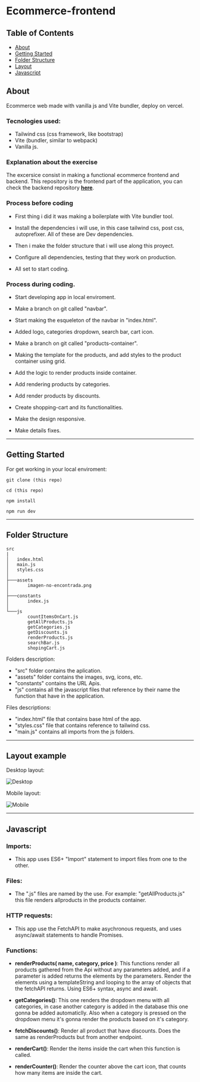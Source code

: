 # Ecommerce-frontend

## Table of Contents

- [About](#about)
- [Getting Started](#getting_started)
- [Folder Structure](#folder_structure)
- [Layout](#layout_examples)
- [Javascript](#javascript)

## About <a name = "about"></a>

Ecommerce web made with vanilla js and Vite bundler, deploy on vercel.

### Tecnologies used:

- Tailwind css (css framework, like bootstrap)
- Vite (bundler, similar to webpack)
- Vanilla js.

### Explanation about the exercise

The excersice consist in making a functional ecommerce frontend and backend.
This repository is the frontend part of the application, you can check the backend repository <a href="https://github.com/LeoCaprile/ecommerce-backend">**here**</a>.

### Process before coding

- First thing i did it was making a boilerplate with Vite bundler tool.
- Install the dependencies i will use, in this case tailwind css, post css, autoprefixer. All of these are Dev dependencies.
- Then i make the folder structure that i will use along this proyect.

- Configure all dependencies, testing that they work on production.
- All set to start coding.

### Process during coding.

- Start developing app in local enviroment.

- Make a branch on git called "navbar".

- Start making the esqueleton of the navbar in "index.html".

- Added logo, categories dropdown, search bar, cart icon.

- Make a branch on git called "products-container".

- Making the template for the products, and add styles to the product container using grid.

- Add the logic to render products inside container.

- Add rendering products by categories.

- Add render products by discounts.

- Create shopping-cart and its functionalities.

- Make the design responsive.

- Make details fixes.
<hr>

## Getting Started <a name = "getting_started"></a>

For get working in your local enviroment:

`git clone (this repo)`

`cd (this repo)`

`npm install`

`npm run dev`

<hr>

## Folder Structure <a name = "folder_structure"></a>

```
src
|
│   index.html
│   main.js
│   styles.css
│
├───assets
│       imagen-no-encontrada.png
│
├───constants
│       index.js
│
└───js
        countItemsOnCart.js
        getAllProducts.js
        getCategories.js
        getDiscounts.js
        renderProducts.js
        searchBar.js
        shopingCart.js

```

Folders description:

- "src" folder contains the aplication.
- "assets" folder contains the images, svg, icons, etc.
- "constants" contains the URL Apis.
- "js" contains all the javascript files that reference by their name the function that have in the application.

Files descriptions:

- "index.html" file that contains base html of the app.
- "styles.css" file that contains reference to tailwind css.
- "main.js" contains all imports from the js folders.

<hr>

## Layout example <a name = "layout_example"></a>

Desktop layout:

![Desktop](https://i.imgur.com/vFmwZlX.png)

Mobile layout:

![Mobile](https://i.imgur.com/67wd8nI.png)

<hr>

## Javascript <a name = "javascript"></a>

### Imports:

- This app uses ES6+ "Import" statement to import files from one to the other.

### Files:

- The ".js" files are named by the use. For example:
  "getAllProducts.js" this file renders allproducts in the products container.

### HTTP requests:

- This app use the FetchAPI to make asychronous requests, and uses async/await statements to handle Promises.

### Functions:

- **renderProducts( name, category, price )**:
  This functions render all products gathered from the Api without any parameters added, and if a parameter is added returns the elements by the parameters. Render the elements using a templateString and looping to the array of objects that the fetchAPI returns. Using ES6+ syntax, async and await.

- **getCategories()**: This one renders the dropdown menu with all categories, in case another category is added in the database this one gonna be added automaticlly. Also when a category is pressed on the
  dropdown menu it's gonna render the products based on it's category.

- **fetchDiscounts()**: Render all product that have discounts. Does the same as renderProducts but from another endpoint.

- **renderCart()**: Render the items inside the cart when this function is called.

- **renderCounter()**: Render the counter above the cart icon, that counts how many items are inside the cart.
